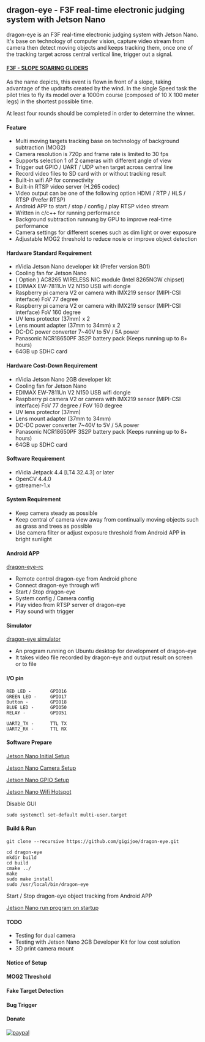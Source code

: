 ## dragon-eye -  F3F real-time electronic judging system with Jetson Nano

dragon-eye is an F3F real-time electronic judging system with Jetson Nano. It's base on technology of computer vision, capture video stream from camera then detect moving objects and keeps tracking them, once one of the tracking target across central vertical line, trigger out a signal. 

#### [F3F - SLOPE SOARING GLIDERS](https://www.fai.org/page/f3-radio-control-soaring)

As the name depicts, this event is flown in front of a slope, taking advantage of the updrafts created by the wind. In the single Speed task the pilot tries to fly its model over a 1000m course (composed of 10 X 100 meter legs) in the shortest possible time.

At least four rounds should be completed in order to determine the winner.

#### Feature
- Multi moving targets tracking base on technology of background subtraction (MOG2)
- Camera resolution is 720p and frame rate is limited to 30 fps
- Supports selection 1 of 2 cameras with different angle of view
- Trigger out GPIO / UART / UDP when target across central line
- Record video files to SD card with or without tracking result
- Built-in wifi AP for connectivity
- Built-in RTSP video server (H.265 codec)
- Video output can be one of the following option HDMI / RTP / HLS / RTSP (Prefer RTSP)
- Android APP to start / stop / config / play RTSP video stream
- Written in c/c++ for running performance
- Background subtraction runnung by GPU to improve real-time performance
- Camera settings for different scenes such as dim light or over exposure
- Adjustable MOG2 threshold to reduce nosie or improve object detection 

#### Hardware Standard Requirement 
- nVidia Jetson Nano developer kit (Prefer version B01)
- Cooling fan for Jetson Nano
- ( Option ) AC8265 WIRELESS NIC module (Intel 8265NGW chipset)
- EDIMAX EW-7811Un V2 N150 USB wifi dongle
- Raspberry pi camera V2 or camera with IMX219 sensor (MIPI-CSI interface) FoV 77 degree 
- Raspberry pi camera V2 or camera with IMX219 sensor (MIPI-CSI interface) FoV 160 degree 
- UV lens protector (37mm) x 2
- Lens mount adapter (37mm to 34mm) x 2
- DC-DC power converter 7~40V to 5V / 5A power
- Panasonic NCR18650PF 3S2P battery pack (Keeps running up to 8+ hours)
- 64GB up SDHC card

#### Hardware Cost-Down Requirement
- nVidia Jetson Nano 2GB developer kit
- Cooling fan for Jetson Nano
- EDIMAX EW-7811Un V2 N150 USB wifi dongle
- Raspberry pi camera V2 or camera with IMX219 sensor (MIPI-CSI interface) FoV 77 degree / FoV 160 degree
- UV lens protector (37mm)
- Lens mount adapter (37mm to 34mm)
- DC-DC power converter 7~40V to 5V / 5A power
- Panasonic NCR18650PF 3S2P battery pack (Keeps running up to 8+ hours)
- 64GB up SDHC card

#### Software Requirement
- nVidia Jetpack 4.4 [LT4 32.4.3] or later
- OpenCV 4.4.0
- gstreamer-1.x

#### System Requirement
- Keep camera steady as possible
- Keep central of camera view away from continually moving objects such as grass and trees as possible
- Use camera filter or adjust exposure threshold from Android APP in bright sunlight 

#### Android APP
[dragon-eye-rc](https://github.com/gigijoe/dragon-eye-rc)
- Remote control dragon-eye from Android phone
- Connect dragon-eye through wifi
- Start / Stop dragon-eye
- System config / Camera config
- Play video from RTSP server of dragon-eye
- Play sound with trigger

#### Simulator
[dragon-eye simulator](https://github.com/gigijoe/dragon-eye-simulator)
- An program running on Ubuntu desktop for development of dragon-eye
- It takes video file recorded by dragon-eye and output result on screen or to file

#### I/O pin

```
RED LED - 		GPIO16
GREEN LED - 	GPIO17
Button - 		GPIO18 
BLUE LED - 		GPIO50
RELAY -			GPIO51

UART2_TX - 		TTL TX
UART2_RX - 		TTL RX
```

#### Software Prepare

[Jetson Nano Initial Setup](https://stevegigijoe.blogspot.com/2019/05/jetson-nano-initial-setup.html)

[Jetson Nano Camera Setup](https://stevegigijoe.blogspot.com/2019/05/jetson-naon-camera-support.html)

[Jetson Nano GPIO Setup](https://stevegigijoe.blogspot.com/2019/06/jetson-nano-gpio-support.html)

[Jetson Nano Wifi Hotspot](https://stevegigijoe.blogspot.com/2020/07/jetson-nano-wifi-hotspot.html)

Disable GUI

```
sudo systemctl set-default multi-user.target
```

#### Build & Run

```
git clone --recursive https://github.com/gigijoe/dragon-eye.git

cd dragon-eye
mkdir build
cd build
cmake ../
make
sudo make install
sudo /usr/local/bin/dragon-eye
```

Start / Stop dragon-eye object tracking from Android APP

[Jetson Nano run program on startup](https://stevegigijoe.blogspot.com/2019/07/jetson-nano-run-program-on-startup.html)

#### TODO
- Testing for dual camera 
- Testing with Jetson Nano 2GB Developer Kit for low cost solution
- 3D print camera mount 

#### Notice of Setup

#### MOG2 Threshold

#### Fake Target Detection

#### Bug Trigger

#### Donate

[![paypal](https://www.paypalobjects.com/en_US/i/btn/btn_donateCC_LG.gif)](https://paypal.me/stevegigijoe)

